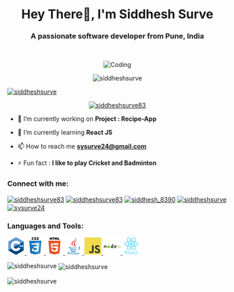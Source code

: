 <h1 align="center">Hey There👋, I'm Siddhesh Surve</h1>
<h3 align="center">A passionate software developer from Pune, India</h3>
<br/>
<p align="center"><img width="500" src="https://cdn.dribbble.com/users/1162077/screenshots/3848914/programmer.gif" alt="Coding" class="center"></p>

<p align="center"> <img src="https://komarev.com/ghpvc/?username=siddheshsurve&label=Profile%20views&color=0e75b6&style=flat" alt="siddheshsurve" class="center" /> </p>

<p align="left"> <a href="https://github.com/ryo-ma/github-profile-trophy"><img src="https://github-profile-trophy.vercel.app/?username=siddheshsurve" alt="siddheshsurve" /></a> </p>

<p align="center"> <a href="https://twitter.com/siddheshsurve83" target="blank"><img src="https://img.shields.io/twitter/follow/siddheshsurve83?logo=twitter&style=for-the-badge" alt="siddheshsurve83" /></a> </p>

- 🔭 I’m currently working on **Project : Recipe-App**

- 🌱 I’m currently learning **React JS**

- 📫 How to reach me **sysurve24@gmail.com**

- ⚡ Fun fact : **I like to play Cricket and Badminton**

<h3 align="left">Connect with me:</h3>
<p align="left">
<a href="https://twitter.com/siddheshsurve83" target="blank"><img align="center" src="https://raw.githubusercontent.com/rahuldkjain/github-profile-readme-generator/master/src/images/icons/Social/twitter.svg" alt="siddheshsurve83" height="30" width="40" /></a>
<a href="https://linkedin.com/in/siddheshsurve83" target="blank"><img align="center" src="https://raw.githubusercontent.com/rahuldkjain/github-profile-readme-generator/master/src/images/icons/Social/linked-in-alt.svg" alt="siddheshsurve83" height="30" width="40" /></a>
<a href="https://www.codechef.com/users/siddhesh_8390" target="blank"><img align="center" src="https://cdn.jsdelivr.net/npm/simple-icons@3.1.0/icons/codechef.svg" alt="siddhesh_8390" height="30" width="40" /></a>
<a href="https://www.leetcode.com/siddheshsurve" target="blank"><img align="center" src="https://raw.githubusercontent.com/rahuldkjain/github-profile-readme-generator/master/src/images/icons/Social/leet-code.svg" alt="siddheshsurve" height="30" width="40" /></a>
<a href="https://auth.geeksforgeeks.org/user/sysurve24" target="blank"><img align="center" src="https://raw.githubusercontent.com/rahuldkjain/github-profile-readme-generator/master/src/images/icons/Social/geeks-for-geeks.svg" alt="sysurve24" height="30" width="40" /></a>
</p>

<h3 align="left">Languages and Tools:</h3>
<p align="left"> <a href="https://www.w3schools.com/cpp/" target="_blank" rel="noreferrer"> <img src="https://raw.githubusercontent.com/devicons/devicon/master/icons/cplusplus/cplusplus-original.svg" alt="cplusplus" width="40" height="40"/> </a> <a href="https://www.w3schools.com/css/" target="_blank" rel="noreferrer"> <img src="https://raw.githubusercontent.com/devicons/devicon/master/icons/css3/css3-original-wordmark.svg" alt="css3" width="40" height="40"/> </a> <a href="https://www.w3.org/html/" target="_blank" rel="noreferrer"> <img src="https://raw.githubusercontent.com/devicons/devicon/master/icons/html5/html5-original-wordmark.svg" alt="html5" width="40" height="40"/> </a> <a href="https://www.java.com" target="_blank" rel="noreferrer"> <img src="https://raw.githubusercontent.com/devicons/devicon/master/icons/java/java-original.svg" alt="java" width="40" height="40"/> </a> <a href="https://developer.mozilla.org/en-US/docs/Web/JavaScript" target="_blank" rel="noreferrer"> <img src="https://raw.githubusercontent.com/devicons/devicon/master/icons/javascript/javascript-original.svg" alt="javascript" width="40" height="40"/> </a> <a href="https://nodejs.org" target="_blank" rel="noreferrer"> <img src="https://raw.githubusercontent.com/devicons/devicon/master/icons/nodejs/nodejs-original-wordmark.svg" alt="nodejs" width="40" height="40"/> </a> <a href="https://reactjs.org/" target="_blank" rel="noreferrer"> <img src="https://raw.githubusercontent.com/devicons/devicon/master/icons/react/react-original-wordmark.svg" alt="react" width="40" height="40"/> </a> </p>

<p><img align="left" src="https://github-readme-stats.vercel.app/api/top-langs?username=siddheshsurve&show_icons=true&locale=en&layout=compact" alt="siddheshsurve" /></p>

<p>&nbsp;<img align="center" src="https://github-readme-stats.vercel.app/api?username=siddheshsurve&show_icons=true&locale=en" alt="siddheshsurve" /></p>

<p><img align="center" src="https://github-readme-streak-stats.herokuapp.com/?user=siddheshsurve&" alt="siddheshsurve" /></p>
